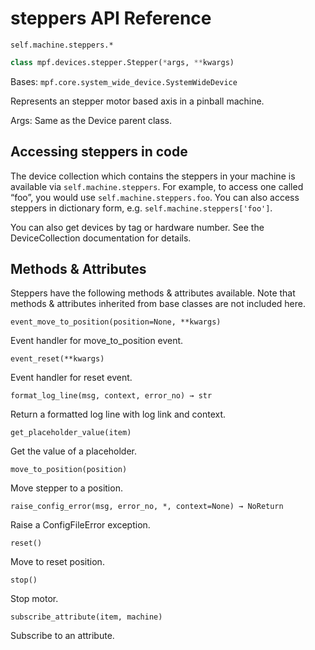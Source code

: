 # steppers API Reference

`self.machine.steppers.*`

``` python
class mpf.devices.stepper.Stepper(*args, **kwargs)
```

Bases: `mpf.core.system_wide_device.SystemWideDevice`

Represents an stepper motor based axis in a pinball machine.

Args: Same as the Device parent class.

## Accessing steppers in code

The device collection which contains the steppers in your machine is available via `self.machine.steppers`. For example, to access one called “foo”, you would use `self.machine.steppers.foo`. You can also access steppers in dictionary form, e.g. `self.machine.steppers['foo']`.

You can also get devices by tag or hardware number. See the DeviceCollection documentation for details.

## Methods & Attributes

Steppers have the following methods & attributes available. Note that methods & attributes inherited from base classes are not included here.

`event_move_to_position(position=None, **kwargs)`

Event handler for move_to_position event.

`event_reset(**kwargs)`

Event handler for reset event.

`format_log_line(msg, context, error_no) → str`

Return a formatted log line with log link and context.

`get_placeholder_value(item)`

Get the value of a placeholder.

`move_to_position(position)`

Move stepper to a position.

`raise_config_error(msg, error_no, *, context=None) → NoReturn`

Raise a ConfigFileError exception.

`reset()`

Move to reset position.

`stop()`

Stop motor.

`subscribe_attribute(item, machine)`

Subscribe to an attribute.
